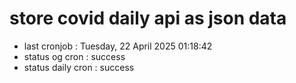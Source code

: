 # store covid daily api as json data

- last cronjob : Tuesday, 22 April 2025 01:18:42
- status og cron : success
- status daily cron : success
      
      